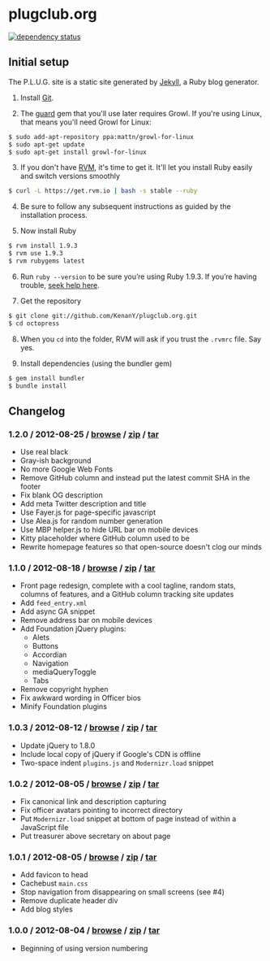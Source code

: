 # plugclub.org

[![dependency status](https://gemnasium.com/KenanY/plugclub.org.png)](https://gemnasium.com/KenanY/plugclub.org)

## Initial setup

The P.L.U.G. site is a static site generated by [Jekyll], a Ruby blog generator.

1. Install [Git].

2. The [guard] gem that you'll use later requires Growl. If you're using Linux, that means you'll need Growl for Linux:
```bash
$ sudo add-apt-repository ppa:mattn/growl-for-linux
$ sudo apt-get update
$ sudo apt-get install growl-for-linux
```

3. If you don't have [RVM], it's time to get it. It'll let you install Ruby easily and switch versions smoothly
```bash
$ curl -L https://get.rvm.io | bash -s stable --ruby
```

4. Be sure to follow any subsequent instructions as guided by the installation process.

5. Now install Ruby
```bash
$ rvm install 1.9.3
$ rvm use 1.9.3
$ rvm rubygems latest
```

6. Run `ruby --version` to be sure you’re using Ruby 1.9.3. If you’re having trouble, [seek help here][RVM support].

7. Get the repository
```bash
$ git clone git://github.com/KenanY/plugclub.org.git
$ cd octopress
```

8. When you `cd` into the folder, RVM will ask if you trust the `.rvmrc` file. Say yes.

9. Install dependencies (using the bundler gem)
```bash
$ gem install bundler
$ bundle install
```

## Changelog

### 1.2.0 / 2012-08-25 / [browse](/KenanY/plugclub.org/tree/1.2.0) / [zip](/KenanY/plugclub.org/zipball/1.2.0) / [tar](/KenanY/plugclub.org/tarball/1.2.0)

   * Use real black
   * Gray-ish background
   * No more Google Web Fonts
   * Remove GitHub column and instead put the latest commit SHA in the footer
   * Fix blank OG description
   * Add meta Twitter description and title
   * Use Fayer.js for page-specific javascript
   * Use Alea.js for random number generation
   * Use MBP helper.js to hide URL bar on mobile devices
   * Kitty placeholder where GitHub column used to be
   * Rewrite homepage features so that open-source doesn't clog our minds

### 1.1.0 / 2012-08-18 / [browse](/KenanY/plugclub.org/tree/1.1.0) / [zip](/KenanY/plugclub.org/zipball/1.1.0) / [tar](/KenanY/plugclub.org/tarball/1.1.0)

   * Front page redesign, complete with a cool tagline, random stats, columns of features, and a GitHub column tracking site updates
   * Add `feed_entry.xml`
   * Add async GA snippet
   * Remove address bar on mobile devices
   * Add Foundation jQuery plugins:
     * Alets
     * Buttons
     * Accordian
     * Navigation
     * mediaQueryToggle
     * Tabs
   * Remove copyright hyphen
   * Fix awkward wording in Officer bios
   * Minify Foundation plugins

### 1.0.3 / 2012-08-12 / [browse](/KenanY/plugclub.org/tree/1.0.3) / [zip](/KenanY/plugclub.org/zipball/1.0.3) / [tar](/KenanY/plugclub.org/tarball/1.0.3)

   * Update jQuery to 1.8.0
   * Include local copy of jQuery if Google's CDN is offline
   * Two-space indent `plugins.js` and `Modernizr.load` snippet

### 1.0.2 / 2012-08-05 / [browse](/KenanY/plugclub.org/tree/1.0.2) / [zip](/KenanY/plugclub.org/zipball/1.0.2) / [tar](/KenanY/plugclub.org/tarball/1.0.2)

   * Fix canonical link and description capturing
   * Fix officer avatars pointing to incorrect directory
   * Put `Modernizr.load` snippet at bottom of page instead of within a JavaScript file
   * Put treasurer above secretary on about page

### 1.0.1 / 2012-08-05 / [browse](/KenanY/plugclub.org/tree/1.0.1) / [zip](/KenanY/plugclub.org/zipball/1.0.1) / [tar](/KenanY/plugclub.org/tarball/1.0.1)

   * Add favicon to head
   * Cachebust `main.css`
   * Stop navigation from disappearing on small screens (see #4)
   * Remove duplicate header div
   * Add blog styles

### 1.0.0 / 2012-08-04 / [browse](/KenanY/plugclub.org/tree/1.0.0) / [zip](/KenanY/plugclub.org/zipball/1.0.0) / [tar](/KenanY/plugclub.org/tarball/1.0.0)

   * Beginning of using version numbering


   [Git]: http://git-scm.com/
   [guard]: https://github.com/guard/guard
   [Jekyll]: http://jekyllrb.com/
   [RVM]: https://rvm.io/
   [RVM support]: https://rvm.io/support